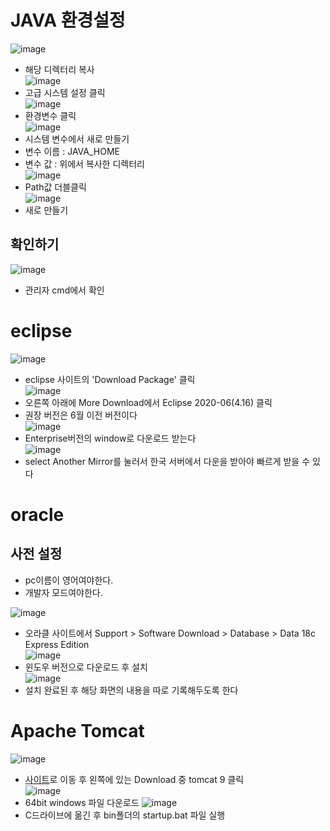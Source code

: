 # JAVA 환경설정
![image](https://user-images.githubusercontent.com/79209568/113699549-ae089100-9710-11eb-9f57-fba8a0093fc8.png)  
* 해당 디렉터리 복사  
![image](https://user-images.githubusercontent.com/79209568/113699638-d0021380-9710-11eb-8dda-f02a16d25c10.png)  
* 고급 시스템 설정 클릭  
![image](https://user-images.githubusercontent.com/79209568/113699707-e4461080-9710-11eb-8856-a5c3d9bfea34.png)  
* 환경변수 클릭  
![image](https://user-images.githubusercontent.com/79209568/113699740-ee680f00-9710-11eb-91d7-5843f7f6c837.png)  
* 시스템 변수에서 새로 만들기  
* 변수 이름 : JAVA_HOME  
* 변수 값 : 위에서 복사한 디렉터리  
![image](https://user-images.githubusercontent.com/79209568/113699819-0a6bb080-9711-11eb-91d1-3a10cb98b84a.png)  
* Path값 더블클릭  
![image](https://user-images.githubusercontent.com/79209568/113699861-148daf00-9711-11eb-85cd-8da256986075.png)   
* 새로 만들기  
## 확인하기
![image](https://user-images.githubusercontent.com/79209568/113699932-2a9b6f80-9711-11eb-80ea-47568bb79790.png)  
* 관리자 cmd에서 확인  
  
  
# eclipse
![image](https://user-images.githubusercontent.com/79209568/113701771-8d8e0600-9713-11eb-9e97-185b58f0ef74.png)  
* eclipse 사이트의 'Download Package' 클릭  
![image](https://user-images.githubusercontent.com/79209568/113702489-86b3c300-9714-11eb-8d6d-d3c508e6b962.png)  
* 오른쪽 아래에 More Download에서 Eclipse 2020-06(4.16) 클릭    
* 권장 버전은 6월 이전 버전이다  
![image](https://user-images.githubusercontent.com/79209568/113702499-8adfe080-9714-11eb-8e8a-d36dfaf14947.png)  
* Enterprise버전의 window로 다운로드 받는다  
![image](https://user-images.githubusercontent.com/79209568/113702613-b2cf4400-9714-11eb-85c8-1a68bcac8fa9.png)  
* select Another Mirror를 눌러서 한국 서버에서 다운을 받아야 빠르게 받을 수 있다  
  
  
# oracle
## 사전 설정
* pc이름이 영어여야한다.
* 개발자 모드여야한다.

![image](https://user-images.githubusercontent.com/79209568/113703399-bf07d100-9715-11eb-89d4-f1a7bd4fc634.png)  
* 오라클 사이트에서 Support > Software Download > Database > Data 18c Express Edition  
![image](https://user-images.githubusercontent.com/79209568/113705533-7e5d8700-9718-11eb-805b-b4d3579b30bf.png)  
* 윈도우 버전으로 다운로드 후 설치  
![image](https://user-images.githubusercontent.com/79209568/113707304-aea62500-971a-11eb-972b-7f6ff8e9a0fa.png)  
* 설치 완료된 후 해당 화면의 내용을 따로 기록해두도록 한다  
  
  
# Apache Tomcat
![image](https://user-images.githubusercontent.com/79209568/113706364-91248b80-9719-11eb-8460-23b435cd34c8.png)  
* [사이트](http://tomcat.apache.org/)로 이동 후 왼쪽에 있는 Download 중 tomcat 9 클릭  
![image](https://user-images.githubusercontent.com/79209568/113706385-984b9980-9719-11eb-8eeb-fe20e9204dcf.png)  
* 64bit windows 파일 다운로드
![image](https://user-images.githubusercontent.com/79209568/113707010-43f4e980-971a-11eb-973f-341fa9e17421.png)  
* C드라이브에 옮긴 후 bin폴더의 startup.bat 파일 실행  

